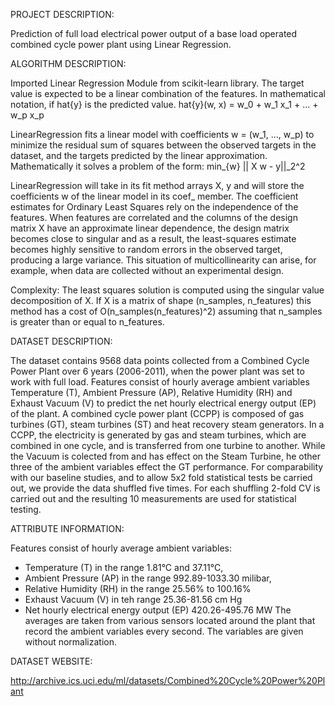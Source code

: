 PROJECT DESCRIPTION:

Prediction of full load electrical power output of a base load operated combined cycle power plant using Linear Regression.


ALGORITHM DESCRIPTION:

Imported Linear Regression Module from scikit-learn library.
The target value is expected to be a linear combination of the features. In mathematical notation, if hat{y}
 is the predicted value.
 hat{y}(w, x) = w_0 + w_1 x_1 + ... + w_p x_p

LinearRegression fits a linear model with coefficients w = (w_1, ..., w_p) to minimize the residual sum of squares between the observed targets in the dataset, and the targets predicted by the linear approximation. Mathematically it solves a problem of the form: 
min_{w} || X w - y||_2^2

LinearRegression will take in its fit method arrays X, y and will store the coefficients w of the linear model in its coef_ member.
The coefficient estimates for Ordinary Least Squares rely on the independence of the features. When features are correlated and the columns of the design matrix X have an approximate linear dependence, the design matrix becomes close to singular and as a result, the least-squares estimate becomes highly sensitive to random errors in the observed target, producing a large variance. This situation of multicollinearity can arise, for example, when data are collected without an experimental design.

Complexity: The least squares solution is computed using the singular value decomposition of X. If X is a matrix of shape (n_samples, n_features) this method has a cost of O(n_samples(n_features)^2)
assuming that  n_samples is greater than or equal to n_features.


DATASET DESCRIPTION:

The dataset contains 9568 data points collected from a Combined Cycle Power Plant over 6 years (2006-2011), when the power plant was set to work with full load. Features consist of hourly average ambient variables Temperature (T), Ambient Pressure (AP), Relative Humidity (RH) and Exhaust Vacuum (V) to predict the net hourly electrical energy output (EP) of the plant.
A combined cycle power plant (CCPP) is composed of gas turbines (GT), steam turbines (ST) and heat recovery steam generators. In a CCPP, the electricity is generated by gas and steam turbines, which are combined in one cycle, and is transferred from one turbine to another. While the Vacuum is colected from and has effect on the Steam Turbine, he other three of the ambient variables effect the GT performance.
For comparability with our baseline studies, and to allow 5x2 fold statistical tests be carried out, we provide the data shuffled five times. For each shuffling 2-fold CV is carried out and the resulting 10 measurements are used for statistical testing.


ATTRIBUTE INFORMATION:

Features consist of hourly average ambient variables:
- Temperature (T) in the range 1.81°C and 37.11°C,
- Ambient Pressure (AP) in the range 992.89-1033.30 milibar,
- Relative Humidity (RH) in the range 25.56% to 100.16%
- Exhaust Vacuum (V) in teh range 25.36-81.56 cm Hg
- Net hourly electrical energy output (EP) 420.26-495.76 MW
The averages are taken from various sensors located around the plant that record the ambient variables every second. The variables are given without normalization.


DATASET WEBSITE:

http://archive.ics.uci.edu/ml/datasets/Combined%20Cycle%20Power%20Plant


